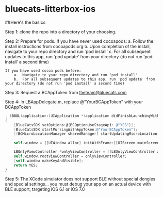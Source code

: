 bluecats-litterbox-ios
======================
##Here's the basics:


Step 1:  clone the repo into a directory of your choosing.

Step 2:  Prepare for pods.
    If you have never used cocoapods:
        a.  Follow the install instructions from cocoapods.org
        b.  Upon completion of the install, navigate to your repo directory and run 'pod install'
        c.  For all subsequent updates to this app, run 'pod update' from your directory (do not run 'pod install' a second time)
        
        
    If you have used cocoa pods before:
        a.  Navigate to your repo directory and run 'pod install'
        b.  For all subsequent updates to this app, run 'pod update' from your directory (do not run 'pod install' a second time)


Step 3:  Request a BCAppToken from theteam@bluecats.com

Step 4:  In  LBAppDelegate.m, replace @"YourBCAppToken" with your BCAppToken

``` objective-c
- (BOOL)application:(UIApplication *)application didFinishLaunchingWithOptions:(NSDictionary *)launchOptions
{
    [BlueCatsSDK setOptions:@{BCOptionUseStageApi: @"YES"}];
    [BlueCatsSDK startPurringWithAppToken:@"YourBCAppToken"];
    [[BCMicroLocationManager sharedManager] startUpdatingMicroLocation];
    
    self.window = [[UIWindow alloc] initWithFrame:[[UIScreen mainScreen] bounds]];

    LBOnlyViewController *onlyViewController = [[LBOnlyViewController alloc] init];
    self.window.rootViewController = onlyViewController;
    [self.window makeKeyAndVisible];
    return YES;
}
```


Step 5:  The XCode simulator does not support BLE without special dongles and special settings...   you must debug your app on an actual device with BLE support, targeting iOS 6.1 or iOS 7.0
